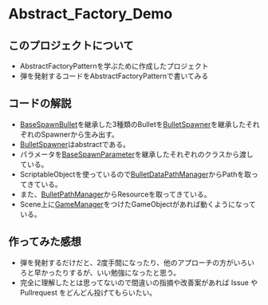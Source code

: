 # Abstract_Factory_Demo

## このプロジェクトについて
* AbstractFactoryPatternを学ぶために作成したプロジェクト
* 弾を発射するコードをAbstractFactoryPatternで書いてみる

## コードの解説
* [BaseSpawnBullet](https://github.com/KanbaraRyusei/Abstract_Factory_Demo/blob/main/Assets/Scripts/BaseSpawnBullet.cs)を継承した3種類のBulletを[BulletSpawner](https://github.com/KanbaraRyusei/Abstract_Factory_Demo/blob/main/Assets/Scripts/BulletSpawner.cs)を継承したそれぞれのSpawnerから生み出す。
* [BulletSpawner](https://github.com/KanbaraRyusei/Abstract_Factory_Demo/blob/main/Assets/Scripts/BulletSpawner.cs)はabstractである。
* パラメータを[BaseSpawnParameter](https://github.com/KanbaraRyusei/Abstract_Factory_Demo/blob/main/Assets/Scripts/BaseSpawnParameter.cs)を継承したそれぞれのクラスから渡している。
* ScriptableObjectを使っているので[BulletDataPathManager](https://github.com/KanbaraRyusei/Abstract_Factory_Demo/blob/main/Assets/Scripts/BulletDataPathManager.cs)からPathを取ってきている。
* また、[BulletPathManager](https://github.com/KanbaraRyusei/Abstract_Factory_Demo/blob/main/Assets/Scripts/BulletPathManager.cs)からResourceを取ってきている。
* Scene上に[GameManager](https://github.com/KanbaraRyusei/Abstract_Factory_Demo/blob/main/Assets/Scripts/GameManager.cs)をつけたGameObjectがあれば動くようになっている。

## 作ってみた感想
* 弾を発射するだけだと、2度手間になったり、他のアプローチの方がいろいろと早かったりするが、いい勉強になったと思う。
* 完全に理解したとは思ってないので間違いの指摘や改善案があれば Issue や Pullrequest をどんどん投げてもらいたい。
